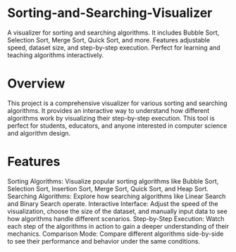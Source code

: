 # Sorting-and-Searching-Visualizer
A visualizer for sorting and searching algorithms. It includes Bubble Sort, Selection Sort, Merge Sort, Quick Sort, and more. Features adjustable speed, dataset size, and step-by-step execution. Perfect for learning and teaching algorithms interactively.

# Overview
This project is a comprehensive visualizer for various sorting and searching algorithms. It provides an interactive way to understand how different algorithms work by visualizing their step-by-step execution. This tool is perfect for students, educators, and anyone interested in computer science and algorithm design.

# Features
Sorting Algorithms: Visualize popular sorting algorithms like Bubble Sort, Selection Sort, Insertion Sort, Merge Sort, Quick Sort, and Heap Sort.
Searching Algorithms: Explore how searching algorithms like Linear Search and Binary Search operate.
Interactive Interface: Adjust the speed of the visualization, choose the size of the dataset, and manually input data to see how algorithms handle different scenarios.
Step-by-Step Execution: Watch each step of the algorithms in action to gain a deeper understanding of their mechanics.
Comparison Mode: Compare different algorithms side-by-side to see their performance and behavior under the same conditions.

